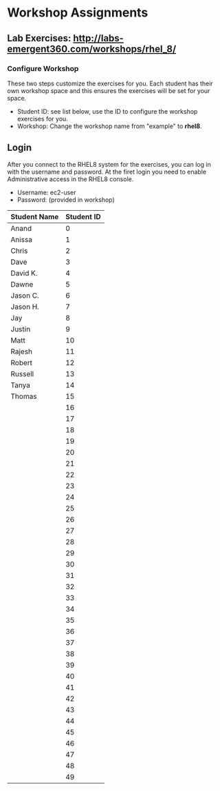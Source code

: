 # Workshop Assignments
## Lab Exercises: http://labs-emergent360.com/workshops/rhel_8/
### Configure Workshop
These two steps customize the exercises for you. Each student has their own workshop space and this ensures the exercises will be set for your space.
- Student ID: see list below, use the ID to configure the workshop exercises for you.
- Workshop: Change the workshop name from "example" to **rhel8**.

## Login
After you connect to the RHEL8 system for the exercises, you can log in with the username and password. At the firet login you need to enable Administrative access in the RHEL8 console.
- Username: ec2-user
- Password: (provided in workshop)

|Student Name |Student ID|
|------------ | ---------------|
|Anand|0|
|Anissa|1|
|Chris|2|
|Dave|3|
|David K.|4|
|Dawne|5|
|Jason C.|6|
|Jason H.|7|
|Jay|8|
|Justin|9|
|Matt|10|
|Rajesh|11|
|Robert|12|
|Russell|13|
|Tanya|14|
|Thomas|15|
||16|
||17|
||18|
||19|
||20|
||21|
||22|
||23|
||24|
||25|
||26|
||27|
||28|
||29|
||30|
||31|
||32|
||33|
||34|
||35|
||36|
||37|
||38|
||39|
||40|
||41|
||42|
||43|
||44|
||45|
||46|
||47|
||48|
||49|
